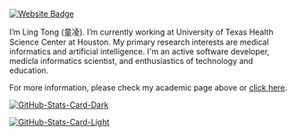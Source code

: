 
<p><a href="https://tongling.github.io/"><img src="https://img.shields.io/badge/-Website-3B7EBF?style=for-the-badge&amp;logo=amp&amp;logoColor=white" alt="Website Badge"></a> 

I’m Ling Tong (童凌). I’m currently working at University of Texas Health Science Center at Houston. My primary research interests are medical informatics and artificial intelligence. I'm an active software developer, medicla informatics scientist, and enthusiastics of technology and education.

For more information, please check my academic page above or [click here](https://tongling.github.io/).


<p><a href="https://github.com/TongLing/Tongling#gh-dark-mode-only"><img src="https://github-readme-stats.vercel.app/api?username=TongLing&amp;show_icons=true&amp;hide_border=true&amp;include_all_commits=true&amp;card_width=600&amp;custom_title=GitHub%20Open%20Source%20Stats&amp;title_color=3B7EBF&amp;text_color=FFF&amp;icon_color=3B7EBF&amp;hide=contribs&amp;show=reviews,prs_merged,prs_merged_percentage&amp;theme=transparent#gh-dark-mode-only" alt="GitHub-Stats-Card-Dark"></a></p>

<p><a href="https://github.com/TongLing/Tongling#gh-light-mode-only"><img src="https://github-readme-stats.vercel.app/api?username=TongLing&amp;show_icons=true&amp;hide_border=true&amp;include_all_commits=true&amp;card_width=600&amp;custom_title=GitHub%20Open%20Source%20Stats&amp;title_color=3B7EBF&amp;text_color=474A4E&amp;icon_color=3B7EBF&amp;hide=contribs&amp;show=reviews,prs_merged,prs_merged_percentage&amp;theme=transparent#gh-light-mode-only" alt="GitHub-Stats-Card-Light"></a></p>



